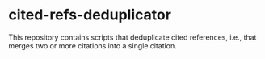 # cited-refs-deduplicator
This repository contains scripts that deduplicate cited references, i.e., that merges two or more citations into a single citation.
